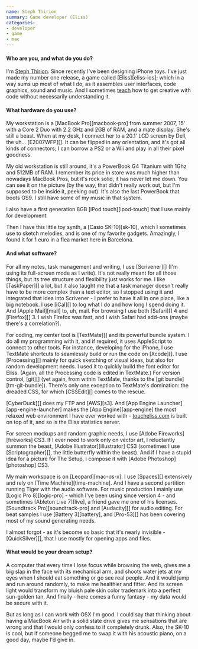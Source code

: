 ```yaml
---
name: Steph Thirion
summary: Game developer (Eliss)
categories:
- developer
- game
- mac
---
```


#### Who are you, and what do you do?

I'm [Steph Thirion](http://trsp.net "Steph's website."). Since recently I've been designing iPhone toys. I've just made my number one release, a game called [Eliss][eliss-ios]; which in a way sums up most of what I do, as it assembles user interfaces, code graphics, sound and music. And I sometimes [teach](http://www.trsp.net/teaching/gamemod/) how to get creative with code without necessarily understanding it.

#### What hardware do you use?

My workstation is a [MacBook Pro][macbook-pro] from summer 2007, 15' with a Core 2 Duo with 2.2 GHz and 2GB of RAM, and a mate display. She's still a beast. When at my desk, I connect her to a 20.1' LCD screen by Dell, the uh... [E2007WFP][]. It can be flipped in any orientation, and it's got all kinds of connectors; I can borrow a PS2 or a Wii and play in all their pixel goodness.

My old workstation is still around, it's a PowerBook G4 Titanium with 1Ghz and 512MB of RAM. I remember its price in store was much higher than nowadays MacBook Pros, but it's rock solid, it has never let me down. You can see it on the picture (by the way, that didn't really work out, but I'm supposed to be inside it, peeking out). It's also the last PowerBook that boots OS9. I still have some of my music in that system.

I also have a first generation 8GB [iPod touch][ipod-touch] that I use mainly for development.

Then I have this little toy synth, a [Casio SK-10][sk-10], which I sometimes use to sketch melodies, and is one of my favorite gadgets. Amazingly, I found it for 1 euro in a flea market here in Barcelona.

#### And what software?

For all my notes, task management and writing, I use [Scrivener][] (I'm using its full-screen mode as I write). It's not really meant for all those things, but its tree structure and flexibility just works for me. I like [TaskPaper][] a lot, but it also taught me that a task manager doesn't really have to be more complex than a text editor, so I stopped using it and integrated that idea into Scrivener - I prefer to have it all in one place, like a big notebook. I use [iCal][] to log what I do and how long I spend doing it. And [Apple Mail][mail] to, uh, mail. For browsing I use both [Safari][] 4 and [Firefox][] 3. I wish Firefox was fast, and I wish Safari had add-ons (maybe there's a correlation?).

For coding, my center tool is [TextMate][] and its powerful bundle system. I do all my programming with it, and if required, it uses AppleScript to connect to other tools. For instance, developing for the iPhone, I use TextMate shortcuts to seamlessly build or run the code on [Xcode][]. I use [Processing][] mainly for quick sketching of visual ideas, but also for random development needs. I used it to quickly build the font editor for Eliss. (Again, all the Processing code is edited in TextMate.) For version control, [git][] (yet again, from within TextMate, thanks to the [git bundle][tm-git-bundle]). There's only one exception to TextMate's domination: the dreaded CSS, for which [CSSEdit][] comes to the rescue.

[CyberDuck][] does my FTP and [AWS][s3]. And [App Engine Launcher][app-engine-launcher] makes the [App Engine][app-engine] the most relaxed web environment I have ever worked with - [toucheliss.com](http://www.toucheliss.com "The website for Eliss.") is built on top of it, and so is the Eliss statistics server.

For screen mockups and random graphic needs, I use [Adobe Fireworks][fireworks] CS3. If I ever need to work only on vector art, I reluctantly summon the beast, [Adobe Illustrator][illustrator] CS3 (sometimes I use [Scriptographer][], the little butterfly within the beast). And if I have a stupid idea for a picture for The Setup, I compose it with [Adobe Photoshop][photoshop] CS3.

My main workspace is on [Leopard][mac-os-x]. I use [Spaces][] extensively and rely on [Time Machine][time-machine]. And I have a second partition running Tiger with the audio software. For music production I mainly use [Logic Pro 8][logic-pro] - which I've been using since version 4 - and sometimes [Ableton Live 7][live], a friend gave me one of his licenses. [Soundtrack Pro][soundtrack-pro] and [Audacity][] for audio editing. For beat samples I use [Battery 3][battery], and [Pro-53][] has been covering most of my sound generating needs.

I almost forgot - as it's become so basic that it's nearly invisible - [QuickSilver][], that I use mostly for opening apps and files.

#### What would be your dream setup?

A computer that every time I lose focus while browsing the web, gives me a big slap in the face with its mechanical arm, and shoots water jets at my eyes when I should eat something or go see real people. And it would jump and run around randomly, to make me healthier and fitter. And its screen light would transform my bluish pale skin color trademark into a perfect sun-golden tan. And finally - here comes a funny fantasy - my data would be secure with it.

But as long as I can work with OSX I'm good. I could say that thinking about having a MacBook Air with a solid state drive gives me sensations that are wrong and that I would only confess to if completely drunk. Also, the SK-10 is cool, but if someone begged me to swap it with his acoustic piano, on a good day, maybe I'd give in.